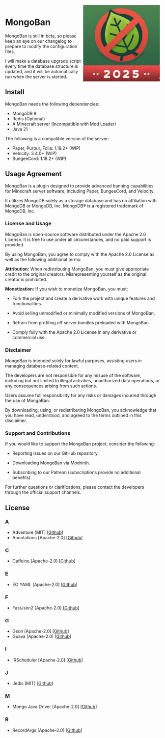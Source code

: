 <img src="./assets/MongoBan_2025_cmp.png" alt="Logo" align="right" width="250">

# MongoBan
MongoBan is still in beta, so please keep an eye on our changelog to prepare to modify the configuration files.

I will make a database upgrade script every time the database structure is updated, and it will be automatically run when the server is started.

## Install

MongoBan needs the following dependencies:

- MongoDB 8
- Redis (Optional)
- A Minecraft server (Incompatible with Mod Loader)
- Java 21

The following is a compatible version of the server:

- Paper, Purpur, Folia: 1.18.2+ (WIP)
- Velocity: 3.4.0+ (WIP)
- BungeeCord: 1.18.2+ (WIP)

## Usage Agreement

MongoBan is a plugin designed to provide advanced banning capabilities for Minecraft server software,
including Paper, BungeeCord, and Velocity.

It utilizes MongoDB solely as a storage database and has no affiliation with MongoDB or MongoDB,
Inc. MongoDB® is a registered trademark of MongoDB, Inc.

### License and Usage

MongoBan is open-source software distributed under the Apache 2.0 License.
It is free to use under all circumstances, and no paid support is provided.

By using MongoBan, you agree to comply with the Apache 2.0 License as well as the following additional terms:

**Attribution:** When redistributing MongoBan, you must give appropriate credit to the original creators.
Misrepresenting yourself as the original creator is prohibited.

**Monetization:** If you wish to monetize MongoBan, you must:

- Fork the project and create a derivative work with unique features and functionalities.

- Avoid selling unmodified or minimally modified versions of MongoBan.

- Refrain from profiting off server bundles preloaded with MongoBan.

- Comply fully with the Apache 2.0 License in any derivative or commercial use.

### Disclaimer

MongoBan is intended solely for lawful purposes, assisting users in managing database-related content.

The developers are not responsible for any misuse of the software, including but not limited to illegal activities,
unauthorized data operations, or any consequences arising from such actions.

Users assume full responsibility for any risks or damages incurred through the use of MongoBan.

By downloading, using, or redistributing MongoBan, you acknowledge that you have read, understood,
and agreed to the terms outlined in this disclaimer.

### Support and Contributions

If you would like to support the MongoBan project, consider the following:

- Reporting issues on our GitHub repository.

- Downloading MongoBan via Modrinth.

- Subscribing to our Patreon (subscriptions provide no additional benefits).

For further questions or clarifications, please contact the developers through the official support channels.

## License

### A
- Adventure [MIT] [[Github](https://github.com/KyoriPowered/adventure)]
- Annotations [Apache-2.0] [[Github](https://github.com/JetBrains/java-annotations)]
### C
- Caffeine [Apache-2.0] [[Github](https://github.com/ben-manes/caffeine)]
### E
- EO YAML [Apache-2.0] [[Github](https://github.com/decorators-squad/eo-yaml)]
### F
- FastJson2 [Apache-2.0] [[Github](https://github.com/alibaba/fastjson2)]
### G
- Gson [Apache-2.0] [[Github](https://github.com/google/gson)]
- Guava [Apache-2.0] [[Github](https://github.com/google/guava)]
### I
- IRScheduler [Apache-2.0] [[Github](https://github.com/404Setup/irs)]
### J
- Jedis [MIT] [[Github](https://github.com/redis/jedis)]
### M
- Mongo Java Driver [Apache-2.0] [[Github](https://github.com/mongodb/mongo-java-driver)]
### R
- RecordArgs [Apache-2.0] [[Github](https://github.com/nipafx/record-args)]